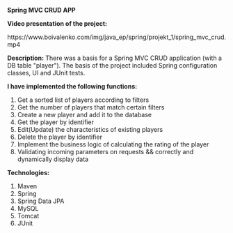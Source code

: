 <b>Spring MVC CRUD APP</b>

<b>Video presentation of the project:</b> 
<p>https://www.boivalenko.com/img/java_ep/spring/projekt_1/spring_mvc_crud.mp4</p> 

<b>Description:</b>
There was a basis for a Spring MVC CRUD application (with a DB table "player"). 
The basis of the project included Spring configuration classes, UI and JUnit tests.

<b>I have implemented the following functions:</b>
1. Get a sorted list of players according to filters
2. Get the number of players that match certain filters
3. Create a new player and add it to the database
4. Get the player by identifier
5. Edit(Update) the characteristics of existing players
6. Delete the player by identifier
9. Implement the business logic of calculating the rating of the player
10. Validating incoming parameters on requests && correctly and dynamically display data 

<b>Technologies:</b>
1. Maven
2. Spring
3. Spring Data JPA
4. MySQL
5. Tomcat
6. JUnit
